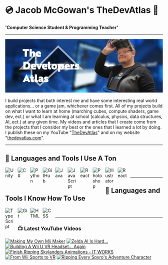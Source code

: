 # 💿 Jacob McGowan's TheDevAtlas 💽

**'Computer Science Student & Programming Teacher'**

---

!["Banner"](/photos/banner.png)

I build projects that both interest me and have some interesting real world applications... or a game jam, whichever comes first. All of my projects build on what I want to learn at home (marching cubes, compute shaders, game dev, ect.) or what I am learning at school (calculus, physics, data structures, AI, ect.) at any given time. My videos and articles that I create come from the projects that I consider my best or the ones that I learned a lot by doing. I publish these on my YouTube "[TheDevAtlas](https://www.youtube.com/@thedevatlas)" and on my website "[thedevatlas.com](https://www.thedevatlas.com/)".

---

## 💾 Languages and Tools I Use A Ton

<img align="left" alt="Unity" width="30px" style="padding-right:10px;" src="https://cdn.jsdelivr.net/gh/devicons/devicon@latest/icons/unity/unity-original.svg" />
<img align="left" alt="C#" width="30px" style="padding-right:10px;" src="https://cdn.jsdelivr.net/gh/devicons/devicon@latest/icons/csharp/csharp-original.svg" />
<img align="left" alt="Python" width="30px" style="padding-right:10px;" src="https://cdn.jsdelivr.net/gh/devicons/devicon@latest/icons/python/python-original.svg" />
<img align="left" alt="GitHub" width="30px" style="padding-right:10px;" src="https://cdn.jsdelivr.net/gh/devicons/devicon/icons/github/github-original.svg" />
<img align="left" alt="Java" width="30px" style="padding-right:10px;" src="https://cdn.jsdelivr.net/gh/devicons/devicon/icons/java/java-original.svg"/>
<img align="left" alt="JavaScript" width="30px" style="padding-right:10px;" src="https://cdn.jsdelivr.net/gh/devicons/devicon/icons/javascript/javascript-plain.svg" />
<img align="left" alt="React" width="30px" style="padding-right:10px;" src="https://cdn.jsdelivr.net/gh/devicons/devicon/icons/react/react-original.svg" />
<img align="left" alt="Photoshop" width="30px" style="padding-right:10px;" src="https://cdn.jsdelivr.net/gh/devicons/devicon@latest/icons/photoshop/photoshop-original.svg" />
<img align="left" alt="Illustrator" width="30px" style="padding-right:10px;" src="https://cdn.jsdelivr.net/gh/devicons/devicon@latest/icons/illustrator/illustrator-plain.svg" />
<img align="left" alt="React" width="30px" style="padding-right:10px;" src="https://cdn.jsdelivr.net/gh/devicons/devicon@latest/icons/premierepro/premierepro-original.svg" />

<br />

---

## 🧠 Languages and Tools I Know How To Use

<img align="left" alt="TypeScript" width="30px" style="padding-right:10px;" src="https://cdn.jsdelivr.net/gh/devicons/devicon/icons/typescript/typescript-plain.svg" />
<img align="left" alt="Git" width="30px" style="padding-right:10px;" src="https://cdn.jsdelivr.net/gh/devicons/devicon/icons/git/git-original.svg" />
<img align="left" alt="HTML" width="30px" style="padding-right:10px;" src="https://cdn.jsdelivr.net/gh/devicons/devicon/icons/html5/html5-plain.svg" />
<img align="left" alt="CSS" width="30px" style="padding-right:10px;" src="https://cdn.jsdelivr.net/gh/devicons/devicon/icons/css3/css3-plain.svg" />

<br />

---

### 📺 Latest YouTube Videos

<!-- BEGIN YOUTUBE-CARDS -->
[![Making My Own Mii Maker](https://ytcards.demolab.com/?id=S5a07lY1AuM&title=Making+My+Own+Mii+Maker&lang=en&timestamp=1724869137&background_color=%230d1117&title_color=%23ffffff&stats_color=%23dedede&max_title_lines=1&width=250&border_radius=5 "Making My Own Mii Maker")](https://www.youtube.com/watch?v=S5a07lY1AuM)
[![Zelda AI Is Hard...](https://ytcards.demolab.com/?id=MobgLPKt7iQ&title=Zelda+AI+Is+Hard...&lang=en&timestamp=1724860822&background_color=%230d1117&title_color=%23ffffff&stats_color=%23dedede&max_title_lines=1&width=250&border_radius=5 "Zelda AI Is Hard...")](https://www.youtube.com/watch?v=MobgLPKt7iQ)
[![Building A Wii U VR Headset... Again](https://ytcards.demolab.com/?id=a3HGMO-_UBE&title=Building+A+Wii+U+VR+Headset...+Again&lang=en&timestamp=1724774400&background_color=%230d1117&title_color=%23ffffff&stats_color=%23dedede&max_title_lines=1&width=250&border_radius=5 "Building A Wii U VR Headset... Again")](https://www.youtube.com/watch?v=a3HGMO-_UBE)
[![Finish Ripping Skylanders Animations - IT WORKS](https://ytcards.demolab.com/?id=z1RrArL5yG8&title=Finish+Ripping+Skylanders+Animations+-+IT+WORKS&lang=en&timestamp=1724768418&background_color=%230d1117&title_color=%23ffffff&stats_color=%23dedede&max_title_lines=1&width=250&border_radius=5 "Finish Ripping Skylanders Animations - IT WORKS")](https://www.youtube.com/watch?v=z1RrArL5yG8)
[![From Wii Sports to VR](https://ytcards.demolab.com/?id=IauEAWm1dBU&title=From+Wii+Sports+to+VR&lang=en&timestamp=1724688016&background_color=%230d1117&title_color=%23ffffff&stats_color=%23dedede&max_title_lines=1&width=250&border_radius=5 "From Wii Sports to VR")](https://www.youtube.com/watch?v=IauEAWm1dBU)
[![Ripping Every Spyro's Adventure Character](https://ytcards.demolab.com/?id=hwkGvjwyy80&title=Ripping+Every+Spyro%27s+Adventure+Character&lang=en&timestamp=1724655563&background_color=%230d1117&title_color=%23ffffff&stats_color=%23dedede&max_title_lines=1&width=250&border_radius=5 "Ripping Every Spyro's Adventure Character")](https://www.youtube.com/watch?v=hwkGvjwyy80)
<!-- END YOUTUBE-CARDS -->
#

